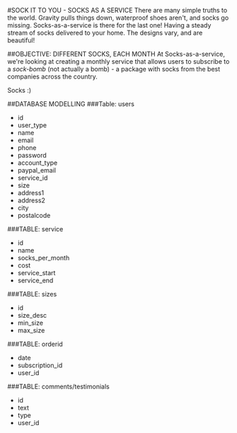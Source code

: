 #SOCK IT TO YOU - SOCKS AS A SERVICE
There are many simple truths to the world. Gravity pulls things down, waterproof shoes aren't, and socks go missing. Socks-as-a-service is there for the last one! Having a steady stream of socks delivered to your home. The designs vary, and are beautiful!


##OBJECTIVE: DIFFERENT SOCKS, EACH MONTH
At Socks-as-a-service, we're looking at creating a monthly service that allows users to subscribe to a *sock-bomb* (not actually a bomb) - a package with socks from the best companies across the country.


Socks :)

##DATABASE MODELLING
###Table: users
 * id
 * user_type
 * name
 * email
 * phone
 * password
 * account_type
 * paypal_email
 * service_id
 * size
 * address1
 * address2
 * city
 * postalcode

###TABLE: service
 * id
 * name
 * socks_per_month
 * cost
 * service_start
 * service_end

###TABLE: sizes
 * id
 * size_desc
 * min_size
 * max_size

###TABLE: orderid
 * date
 * subscription_id
 * user_id

###TABLE: comments/testimonials
 * id
 * text
 * type
 * user_id

